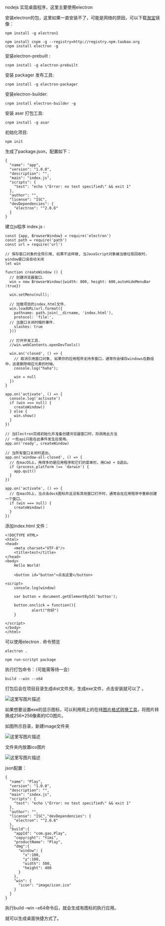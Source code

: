 nodejs 实现桌面程序，这里主要使用electron

安装electron的包，这里如果一直安装不了，可能是网络的原因，可以下载[淘宝](https://www.baidu.com/s?wd=%E6%B7%98%E5%AE%9D&tn=24004469_oem_dg&rsv_dl=gh_pl_sl_csd)镜像：

```
npm install -g electron1
```

```
npm install cnpm -g --registry=http://registry.npm.taobao.org
cnpm install electron -g
```

安装electron-prebuilt :

```
cnpm install -g electron-prebuilt
```

安装 packager 发布工具:

```
cnpm install -g electron-packager
```

安装electron-builder:

```
cnpm install electron-builder -g
```

安装 aser 打包工具:

```
cnpm install -g asar
```

初始化项目:

```
npm init
```

生成了package.json，配置如下：

```
{
  "name": "app",
  "version": "1.0.0",
  "description": "",
  "main": "index.js",
  "scripts": {
  	"test": "echo \"Error: no test specified\" && exit 1"
  },
  "author": "",
  "license": "ISC",
  "devDependencies": {
  	"electron": "^2.0.6"
  }
}
```

建立js程序 index.js :

```
const {app, BrowserWindow} = require('electron')
const path = require('path')
const url = require('url')

// 保存窗口对象的全局引用, 如果不这样做, 当JavaScript对象被当做垃圾回收时，window窗口会自动关闭
let win

function createWindow () {
  // 创建浏览器窗口.
  win = new BrowserWindow({width: 800, height: 600,autoHideMenuBar :true})

  win.setMenu(null);

  // 加载项目的index.html文件.
  win.loadURL(url.format({
    pathname: path.join(__dirname, 'index.html'),
    protocol: 'file:',
  // 当窗口关闭时候的事件.
    slashes: true
  }))

  // 打开开发工具.
  //win.webContents.openDevTools()

  win.on('closed', () => {
    // 取消引用窗口对象, 如果你的应用程序支持多窗口，通常你会储存windows在数组中，这是删除相应元素的时候。
    console.log("haha");

    win = null
  })
}

app.on('activate', () => {
  console.log('activate')
  if (win === null) {
    createWindow()
  } else {
    win.show()
  }
})

// 当Electron完成初始化并准备创建浏览器窗口时，将调用此方法
// 一些api只能在此事件发生后使用。
app.on('ready', createWindow)

// 当所有窗口关闭时退出。
app.on('window-all-closed', () => {
  // 在macOS上，用得多的是应用程序和它们的菜单栏，用Cmd + Q退出。
  if (process.platform !== 'darwin') {
    app.quit()
  }
})

app.on('activate', () => {
  // 在macOS上，当点击dock图标并且没有其他窗口打开时，通常会在应用程序中重新创建一个窗口。
  if (win === null) {
    createWindow()
  }
})
```

添加index.html 文件：

```
<!DOCTYPE HTML>
<html>
<head>
    <meta charset="UTF-8"/>
    <title>test</title>
</head>
<body>
    Hello World!

    <button id="button">点击这里</button>

<script>
    console.log(window)

    var button = document.getElementById('button');

    button.onclick = function(){
            alert("你好")
    }

</script>
</body>
</html>
```

可以使用electron . 命令预览

```
electron .
```

```
npm run-scritpt package
```

执行打包命令：（可能需等待一会）

```
build --win --x64
```

打包后会在项目目录生成dist文件夹，生成exe文件，点击安装就可以了 。

![这里写图片描述](https://img-blog.csdn.net/20180803095633813?watermark/2/text/aHR0cHM6Ly9ibG9nLmNzZG4ubmV0L3FxXzI2NzY5Njc3/font/5a6L5L2T/fontsize/400/fill/I0JBQkFCMA==/dissolve/70)

如果想要设置exe的显示图标，可以利用网上的在线[图片格式转换工具](https://www.baidu.com/s?wd=%E5%9B%BE%E7%89%87%E6%A0%BC%E5%BC%8F%E8%BD%AC%E6%8D%A2%E5%B7%A5%E5%85%B7&tn=24004469_oem_dg&rsv_dl=gh_pl_sl_csd)，将图片转换成256*256像素的ICO图片。

如图所示目录，新建image文件夹 

![这里写图片描述](https://img-blog.csdn.net/20180804193107710?watermark/2/text/aHR0cHM6Ly9ibG9nLmNzZG4ubmV0L3FxXzI2NzY5Njc3/font/5a6L5L2T/fontsize/400/fill/I0JBQkFCMA==/dissolve/70)

文件夹内放置ico图片

 ![这里写图片描述](https://img-blog.csdn.net/20180804193122860?watermark/2/text/aHR0cHM6Ly9ibG9nLmNzZG4ubmV0L3FxXzI2NzY5Njc3/font/5a6L5L2T/fontsize/400/fill/I0JBQkFCMA==/dissolve/70)

json配置：

```
{
  "name": "Play",
  "version": "1.0.0",
  "description": "",
  "main": "index.js",
  "scripts": {
    "test": "echo \"Error: no test specified\" && exit 1"
  },
  "author": "",
  "license": "ISC","devDependencies": {
    "electron": "^2.0.6"
  },
  "build":{
    "appId": "com.gao.Play",
    "copyright": "Yimi",
    "productName": "Play",
    "dmg":{
      "window": {
        "x":100,
        "y":100,
        "width": 500,
        "height": 400
      }
    },
    "win": {
      "icon": "image/icon.ico"
    }
  }
}
```

执行build –win –x64命令后，就会生成有图标的执行应用。

就可以生成桌面快捷方式了。